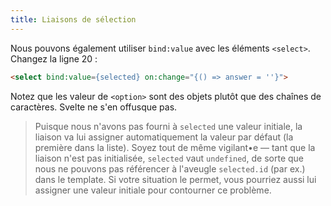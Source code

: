 ```yaml
---
title: Liaisons de sélection
---
```


Nous pouvons également utiliser `bind:value` avec les éléments `<select>`. Changez la ligne 20 :

```html
<select bind:value={selected} on:change="{() => answer = ''}">
```

Notez que les valeur de `<option>` sont des objets plutôt que des chaînes de caractères. Svelte ne s'en offusque pas.

> Puisque nous n'avons pas fourni à `selected` une valeur initiale, la liaison va lui assigner automatiquement la valeur par défaut (la première dans la liste). Soyez tout de même vigilant•e — tant que la liaison n'est pas initialisée, `selected` vaut `undefined`, de sorte que nous ne pouvons pas référencer à l'aveugle `selected.id` (par ex.) dans le template. Si votre situation le permet, vous pourriez aussi lui assigner une valeur initiale pour contourner ce problème.

